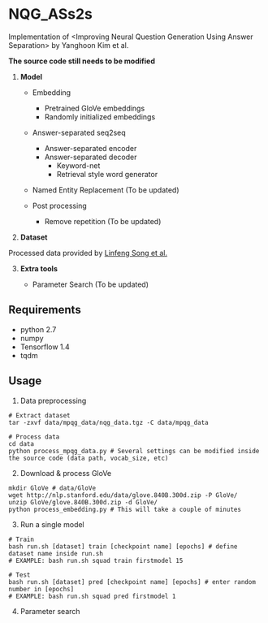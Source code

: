 # NQG_ASs2s

Implementation of &lt;Improving Neural Question Generation Using Answer Separation> by Yanghoon Kim et al.

**The source code still needs to be modified**


1. **Model**

	- Embedding
	  - Pretrained GloVe embeddings
	  - Randomly initialized embeddings

	- Answer-separated seq2seq
	  - Answer-separated encoder
	  - Answer-separated decoder
	    - Keyword-net
		- Retrieval style word generator
	
	- Named Entity Replacement (To be updated)
	
	- Post processing
	  - Remove repetition (To be updated)

2. **Dataset**

Processed data provided by [Linfeng Song et al.](https://www.aclweb.org/anthology/N18-2090)

3. **Extra tools**

    - Parameter Search (To be updated)

## Requirements

- python 2.7
- numpy
- Tensorflow 1.4
- tqdm

## Usage

1. Data preprocessing

```
# Extract dataset
tar -zxvf data/mpqg_data/nqg_data.tgz -C data/mpqg_data

# Process data
cd data
python process_mpqg_data.py # Several settings can be modified inside the source code (data path, vocab_size, etc)
```

2. Download & process GloVe

```
mkdir GloVe # data/GloVe
wget http://nlp.stanford.edu/data/glove.840B.300d.zip -P GloVe/
unzip GloVe/glove.840B.300d.zip -d GloVe/
python process_embedding.py # This will take a couple of minutes
```

3. Run a single model

```
# Train
bash run.sh [dataset] train [checkpoint name] [epochs] # define dataset name inside run.sh
# EXAMPLE: bash run.sh squad train firstmodel 15

# Test
bash run.sh [dataset] pred [checkpoint name] [epochs] # enter random number in [epochs]
# EXAMPLE: bash run.sh squad pred firstmodel 1
```

4. Parameter search
